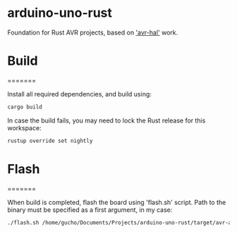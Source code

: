 arduino-uno-rust
=======
Foundation for Rust AVR projects, based on ['avr-hal'](https://github.com/Rahix/avr-hal) work.
# Build
=======

Install all required dependencies, and build using:

```bash
cargo build
```

In case the build fails, you may need to lock the Rust release for this workspace:

```bash
rustup override set nightly
```

# Flash
=======

When build is completed, flash the board using 'flash.sh' script. Path to the binary must be specified as a first argument, in my case:

```bash
./flash.sh /home/gucho/Documents/Projects/arduino-uno-rust/target/avr-atmega328p/debug/arduino-uno-rust.elf
```
